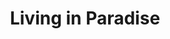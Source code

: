 ---
title: "Living in Paradise"
url: /downham-market/living-in-paradise/
shop: interior decoration
---